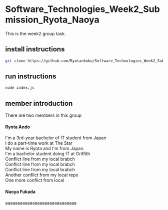 # Software_Technologies_Week2_Submission_Ryota_Naoya
 
This is the week2 group task.
 
## install instructions
 
```sh
git clone https://github.com/Ryotankobu/Software_Technologies_Week2_Submission_Ryota_Naoya.git
```
 
## run instructions
 
```sh
node index.js
```

## member introduction
There are two members in this group

#### Ryota Ando
I'm a 3rd-year bachelor of IT student from Japan
<br />
I do a part-time work at The Star 
<br />
My name is Ryota and I'm from Japan.
<br />
I'm a bachelor student doing IT at Griffith
<br />
Conflict line from my local brabch
<br />
Conflict line from my local brabch
<br />
Conflict line from my local brabch
<br />
Another conflict from my local repo
<br />
One more conflict from local




#### Naoya Fukada
aaaaaaaaaaaaaaaaaaaaaaaaaaaaa



